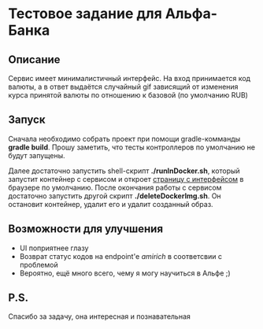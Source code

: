 # Тестовое задание для Альфа-Банка
## Описание
Сервис имеет минималистичный интерфейс. На вход принимается код валюты, а в ответ выдаётся случайный gif зависящий от изменения курса принятой валюты по отношению к базовой (по умолчанию RUB)

## Запуск
Сначала необходимо собрать проект при помощи gradle-комманды
__gradle build__.
Прошу заметить, что тесты контроллеров по умолчанию не будут запущены.

Далее достаточно запустить shell-скрипт
__./runInDocker.sh__,
который запустит контейнер с сервисом и откроет [страницу с интерфейсом](http://localhost:8080) в браузере по умолчанию. После окончания работы с сервисом достаточно запустить другой скрипт
__./deleteDockerImg.sh__.
Он остановит контейнер, удалит его и удалит созданный образ.

## Возможности для улучшения
* UI поприятнее глазу
* Возврат статус кодов на endpoint'е _amirich_ в соответсвии с проблемой
* Вероятно, ещё много всего, чему я могу научиться в Альфе ;)

## P.S.
Спасибо за задачу, она интересная и познавательная
